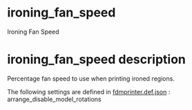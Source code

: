
# ironing_fan_speed
Ironing Fan Speed


# ironing_fan_speed description
Percentage fan speed to use when printing ironed regions.

The following settings are defined in [fdmprinter.def.json](https://github.com/smartavionics/Cura/blob/mb-master/resources/definitions/fdmprinter.def.json) : arrange_disable_model_rotations